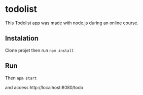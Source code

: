 # todolist
This Todolist app was made with node.js during an online course.

## Instalation
Clone projet then run `npm install`

## Run
Then `npm start`

and access http://localhost:8080/todo
